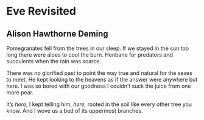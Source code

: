 # Eve Revisited
## Alison Hawthorne Deming
Pomegranates fell from the trees
in our sleep. If we stayed
in the sun too long
there were aloes
to cool the burn.
Henbane for predators
and succulents when the rain was scarce.

There was no glorified past
to point the way
true and natural
for the sexes to meet.
He kept looking to the heavens
as if the answer were anywhere
but here. I was so bored
with our goodness
I couldn’t suck the juice
from one more pear.

It’s _here,_ I kept telling him,
 _here,_ rooted in the soil
like every other tree
you know. And I wove us
a bed of its uppermost branches.